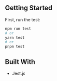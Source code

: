 ## Getting Started

First, run the test:

```bash
npm run test
# or
yarn test
# or
pnpm test
```

## Built With

- Jest.js
